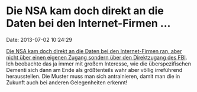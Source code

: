 Die NSA kam doch direkt an die Daten bei den Internet-Firmen \...
=================================================================

Date: 2013-07-02 10:24:29

[Die NSA kam doch direkt an die Daten bei den Internet-Firmen ran, aber
nicht über einen eigenen Zugang sondern über den Direktzugang des
FBI](http://www.tagesschau.de/ausland/prism-internetunternehmen100.html).
Ich beobachte das ja immer mit großem Interesse, wie die
überspezifischen Dementi sich dann am Ende als größtenteils wahr aber
völlig irreführend herausstellen. Die Muster muss man sich antrainieren,
damit man die in Zukunft auch bei anderen Gelegenheiten erkennt!

